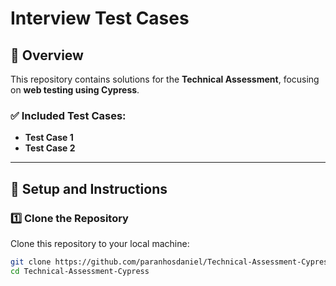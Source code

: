# Interview Test Cases

## 📌 Overview
This repository contains solutions for the **Technical Assessment**, focusing on **web testing using Cypress**.

### ✅ Included Test Cases:
- **Test Case 1**
- **Test Case 2**

---

## 🚀 Setup and Instructions

### **1️⃣ Clone the Repository**
Clone this repository to your local machine:
```bash
git clone https://github.com/paranhosdaniel/Technical-Assessment-Cypress.git
cd Technical-Assessment-Cypress
